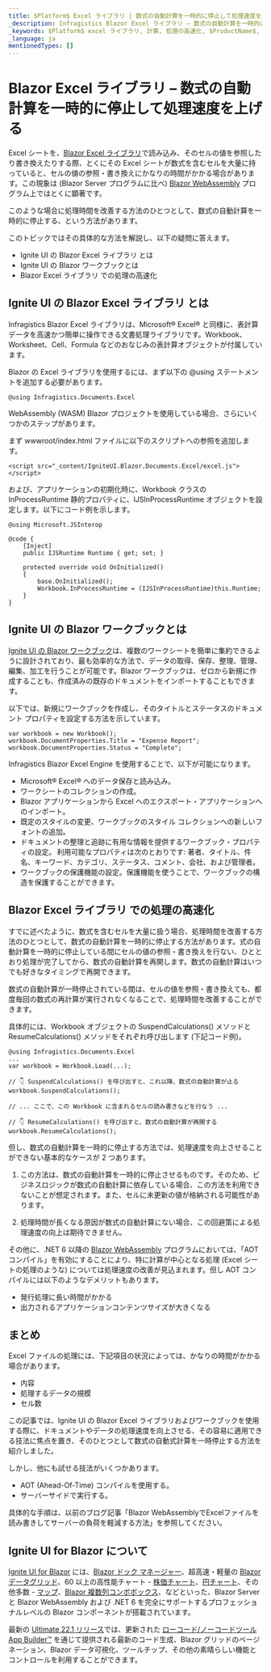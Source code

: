 ```yaml
---
title: $Platform$ Excel ライブラリ | 数式の自動計算を一時的に停止して処理速度を上げる | インフラジスティックス
_description: Infragistics Blazor Excel ライブラリ – 数式の自動計算を一時的に停止して処理速度を上げる
_keywords: $Platform$ excel ライブラリ, 計算, 処理の高速化, $ProductName$, インフラジスティックス
_language: ja
mentionedTypes: []
---
```


# Blazor Excel ライブラリ – 数式の自動計算を一時的に停止して処理速度を上げる

Excel シートを、[Blazor Excel ライブラリ](https://jp.infragistics.com/products/ignite-ui-blazor/blazor/components/excel-library)で読み込み、そのセルの値を参照したり書き換えたりする際、とくにその Excel シートが数式を含むセルを大量に持っていると、セルの値の参照・書き換えにかなりの時間がかかる場合があります。この現象は (Blazor Server プログラムに比べ) [Blazor WebAssembly](https://jp.infragistics.com/products/ignite-ui-blazor/blazor/components/general-getting-started-blazor-client) プログラム上ではとくに顕著です。

このような場合に処理時間を改善する方法のひとつとして、数式の自動計算を一時的に停止する、という方法があります。

このトピックではその具体的な方法を解説し、以下の疑問に答えます。

* Ignite UI の Blazor Excel ライブラリ とは
* Ignite UI の Blazor ワークブックとは
* Blazor Excel ライブラリ での処理の高速化

## Ignite UI の Blazor Excel ライブラリ とは

Infragistics Blazor Excel ライブラリは、Microsoft® Excel® と同様に、表計算データを高速かつ簡単に操作できる文書処理ライブラリです。Workbook、Worksheet、Cell、Formula などのおなじみの表計算オブジェクトが付属しています。

Blazor の Excel ライブラリを使用するには、まず以下の @using ステートメントを追加する必要があります。

```razor
@using Infragistics.Documents.Excel
```

WebAssembly (WASM) Blazor プロジェクトを使用している場合、さらにいくつかのステップがあります。

まず wwwroot/index.html ファイルに以下のスクリプトへの参照を追加します。

```razor
<script src="_content/IgniteUI.Blazor.Documents.Excel/excel.js"></script>
```

および、アプリケーションの初期化時に、Workbook クラスの InProcessRuntime 静的プロパティに、IJSInProcessRuntime オブジェクトを設定します。以下にコード例を示します。

```razor
@using Microsoft.JSInterop

@code {
    [Inject]
    public IJSRuntime Runtime { get; set; }

    protected override void OnInitialized()
    {
        base.OnInitialized();
        Workbook.InProcessRuntime = (IJSInProcessRuntime)this.Runtime;
    }
}
```

## Ignite UI の Blazor ワークブックとは

[Ignite UI の Blazor ワークブック](https://jp.infragistics.com/products/ignite-ui-blazor/blazor/components/excel-library-using-workbooks)は、複数のワークシートを簡単に集約できるように設計されており、最も効率的な方法で、データの取得、保存、整理、管理、編集、加工を行うことが可能です。Blazor ワークブックは、ゼロから新規に作成することも、作成済みの既存のドキュメントをインポートすることもできます。

以下では、新規にワークブックを作成し、そのタイトルとステータスのドキュメント プロパティを設定する方法を示しています。

```razor
var workbook = new Workbook();
workbook.DocumentProperties.Title = "Expense Report";
workbook.DocumentProperties.Status = "Complete";
```

Infragistics Blazor Excel Engine を使用することで、以下が可能になります。

* Microsoft® Excel® へのデータ保存と読み込み。
* ワークシートのコレクションの作成。
* Blazor アプリケーションから Excel へのエクスポート・アプリケーションへのインポート。
* 既定のスタイルの変更、ワークブックのスタイル コレクションへの新しいフォントの追加。
* ドキュメントの整理と追跡に有用な情報を提供するワークブック・プロパティの設定。 利用可能なプロパティは次のとおりです: 著者、タイトル、件名、キーワード、カテゴリ、ステータス、コメント、会社、および管理者。
* ワークブックの保護機能の設定。保護機能を使うことで、ワークブックの構造を保護することができます。

## Blazor Excel ライブラリ での処理の高速化

すでに述べたように、数式を含むセルを大量に扱う場合、処理時間を改善する方法のひとつとして、数式の自動計算を一時的に停止する方法があります。式の自動計算を一時的に停止している間にセルの値の参照・書き換えを行ない、ひととおり処理が完了してから、数式の自動計算を再開します。数式の自動計算はいつでも好きなタイミングで再開できます。

数式の自動計算が一時停止されている間は、セルの値を参照・書き換えても、都度毎回の数式の再計算が実行されなくなることで、処理時間を改善することができます。

具体的には、Workbook オブジェクトの SuspendCalculations() メソッドと ResumeCalculations() メソッドをそれぞれ呼び出します (下記コード例)。

```razor
@using Infragistics.Documents.Excel
...
var workbook = Workbook.Load(...);

// 👇 SuspendCalculations() を呼び出すと、これ以降、数式の自動計算が止る
workbook.SuspendCalculations();

// ... ここで、この Workbook に含まれるセルの読み書きなどを行なう ...

// 👇 ResumeCalculations() を呼び出すと、数式の自動計算が再開する
workbook.ResumeCalculations();
```

但し、数式の自動計算を一時的に停止する方法では、処理速度を向上させることができない基本的なケースが 2 つあります。

1. この方法は、数式の自動計算を一時的に停止させるものです。そのため、ビジネスロジックが数式の自動計算に依存している場合、この方法を利用できないことが想定されます。また、セルに未更新の値が格納される可能性があります。

2. 処理時間が長くなる原因が数式の自動計算にない場合、この回避策による処理速度の向上は期待できません。

その他に、.NET 6 以降の [Blazor WebAssembly](https://blogs.jp.infragistics.com/entry/Blazor-Server-vs-Blazor-WebAssembly-Just-the-Facts) プログラムにおいては、「AOT コンパイル」を有効にすることにより、特に計算が中心となる処理 (Excel シートの処理のような) については処理速度の改善が見込まれます。但し AOT コンパイルには以下のようなデメリットもあります。

* 発行処理に長い時間がかかる
* 出力されるアプリケーションコンテンツサイズが大きくなる

## まとめ

Excel ファイルの処理には、下記項目の状況によっては、かなりの時間がかかる場合があります。

* 内容
* 処理するデータの規模
* セル数

この記事では、Ignite UI の Blazor Excel ライブラリおよびワークブックを使用する際に、ドキュメントやデータの処理速度を向上させる、その容易に適用できる技法に焦点を置き、そのひとつとして数式の自動式計算を一時停止する方法を紹介しました。

しかし、他にも試せる技法がいくつかあります。

* AOT (Ahead-Of-Time) コンパイルを使用する。
* サーバーサイドで実行する。

具体的な手順は、以前のブログ記事「Blazor WebAssemblyでExcelファイルを読み書きしてサーバーの負荷を軽減する方法」を参照してください。

## Ignite UI for Blazor について

[Ignite UI for Blazor](https://jp.infragistics.com/products/ignite-ui-blazor) には、[Blazor ドック マネージャー](https://jp.infragistics.com/products/ignite-ui-blazor/blazor/components/layouts/dock-manager)、超高速・軽量の [Blazor データグリッド](https://jp.infragistics.com/products/ignite-ui-blazor/blazor/components/grids/grids)、60 以上の高性能チャート - [株価チャート](https://jp.infragistics.com/products/ignite-ui-blazor/blazor/components/charts/types/stock-chart)、[円チャート](https://jp.infragistics.com/products/ignite-ui-blazor/blazor/components/charts/types/pie-chart)、その他多数 - [マップ](https://jp.infragistics.com/products/ignite-ui-blazor/blazor/components/geo-map)、[Blazor 複数列コンボボックス](https://jp.infragistics.com/products/ignite-ui-blazor/blazor/components/editors/multi-column-combobox)、などといった、Blazor Server と Blazor WebAssembly および .NET 6 を完全にサポートするプロフェッショナルレベルの Blazor コンポーネントが搭載されています。

最新の [Ultimate 22.1 リリース](https://blogs.jp.infragistics.com/entry/ignite-ui-for-blazor---what-s-new-in-22-1)では、更新された [ローコード/ノーコードツール App Builder™](https://jp.infragistics.com/products/appbuilder) を通じて提供される最新のコード生成、Blazor グリッドのページネーション、Blazor データ可視化、ツールチップ、その他の素晴らしい機能とコントロールを利用することができます。
